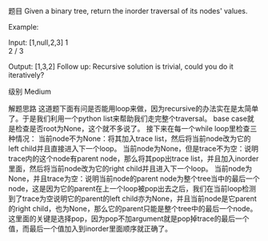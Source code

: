 题目
Given a binary tree, return the inorder traversal of its nodes' values.

Example:

Input: [1,null,2,3]
   1
    \
     2
    /
   3

Output: [1,3,2]
Follow up: Recursive solution is trivial, could you do it iteratively?

级别
Medium

解题思路
这道题下面有问是否能用loop来做，因为recursive的办法实在是太简单了。于是我们利用一个python list来帮助我们走完整个traversal。
base case就是检查是否root为None，这个就不多说了。
接下来在每一个while loop里检查三种情况：
  当前node不为None：将其加入trace list，然后将当前node改为它的left child并且直接进入下一个loop。
  当前node为None，但是trace不为空：说明trace内的这个node有parent node，那么将其pop出trace list，并且加入inorder里面，然后将当前node改为它的right child并且进入下一个loop。
  当前node为None，并且trace为空：说明当前node的parent node为整个tree当中的最后一个node，这是因为它的parent在上一个loop被pop出去之后，我们在当前loop检测到了trace为空说明它的parent的left child亦为None，并且当前node是它parent的right child，也为None，那么它的parent只能是整个tree中的最后一个node。
这里面的关键是选择pop，因为pop不加argument就是pop掉trace的最后一个值，而最后一个值加入到inorder里面顺序就正确了。
